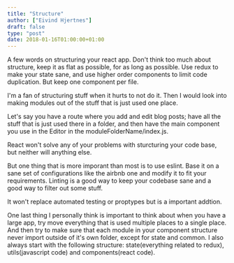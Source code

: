```yaml
---
title: "Structure"
author: ["Eivind Hjertnes"]
draft: false
type: "post"
date: 2018-01-16T01:00:00+01:00
---
```


A few words on structuring your react app. Don't think too much about
structure, keep it as flat as possible, for as long as possible. Use
redux to make your state sane, and use higher order components to limit
code duplication. But keep one component per file.

I'm a fan of structuring stuff when it hurts to not do it. Then I would
look into making modules out of the stuff that is just used one place.

Let's say you have a route where you add and edit blog posts; have all
the stuff that is just used there in a folder, and then have the main
component you use in the Editor in the moduleFolderName/index.js.

React won't solve any of your problems with sturcturing your code base,
but neither will anything else.

But one thing that is more imporant than most is to use eslint. Base it
on a sane set of configurations like the airbnb one and modify it to fit
your requirements. Linting is a good way to keep your codebase sane and
a good way to filter out some stuff.

It won't replace automated testing or proptypes but is a important
addtion.

One last thing I personally think is important to think about when you
have a large app, try move everything that is used multiple places to a
single place. And then try to make sure that each module in your
component structure never import outside of it's own folder, except for
state and common. I also always start with the following structure:
state(everything related to redux), utils(javascript code) and
components(react code).
